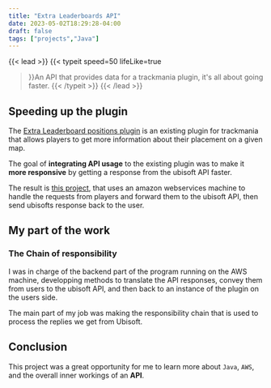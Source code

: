 ```yaml
---
title: "Extra Leaderboards API"
date: 2023-05-02T18:29:28-04:00
draft: false
tags: ["projects","Java"]
---
```



{{< lead >}}
{{< typeit 
speed=50
lifeLike=true
>}}An API that provides data for a trackmania plugin, it's all about going faster.
{{< /typeit >}}
{{< /lead >}}  

## Speeding up the plugin

The [Extra Leaderboard positions plugin](https://github.com/Banalian/ExtraLeaderboardPositions) is an existing plugin for trackmania that allows players to get more information about their placement on a given map.

The goal of **integrating API usage** to the existing plugin was to make it **more responsive** by getting a response from the ubisoft API faster.

The result is [this project](https://github.com/Banalian/ExtraLeaderboardAPI), that uses an amazon webservices machine to handle the requests from players and forward them to the ubisoft API, then send ubisofts response back to the user.

## My part of the work
### The Chain of responsibility
I was in charge of the backend part of the program running on the AWS machine, developping methods to translate the API responses, convey them from users to the ubisoft API, and then back to an instance of the plugin on the users side.

The main part of my job was making the responsibility chain that is used to process the replies we get from Ubisoft.

## Conclusion
This project was a great opportunity for me to learn more about `Java`, `AWS`, and the overall inner workings of an **API**.
